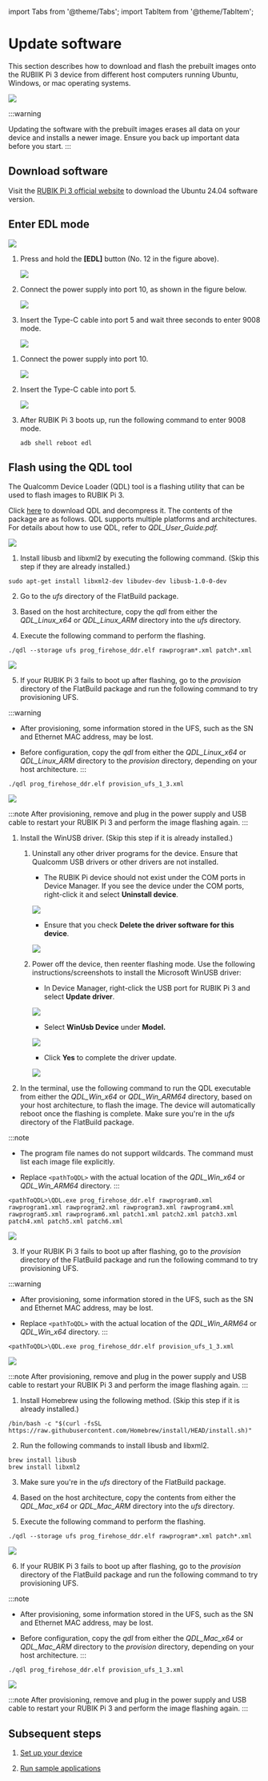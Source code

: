 import Tabs from '@theme/Tabs';
import TabItem from '@theme/TabItem';

<a id="updateSW"></a>
# Update software

This section describes how to download and flash the prebuilt images onto the RUBIIK Pi 3 device from different host computers running Ubuntu, Windows, or mac operating systems.

![](../images/diagram.png)

:::warning

 Updating the software with the prebuilt images erases all data on your device and installs a newer image. Ensure you back up important data before you start.
::: 

## Download software

Visit the [RUBIK Pi 3 official website](https://www.thundercomm.com/rubik-pi-3/en/docs/image) to download the Ubuntu 24.04 software version.

<a id="enterEDL"></a>
## Enter EDL mode

![](../images/image-18.png)

<Tabs>
<TabItem value="method1" label="Method 1">

1. Press and hold the **[EDL]** button (No. 12 in the figure above).

   ![](../images/image-19.png)

2. Connect the power supply into port 10, as shown in the figure below.

   ![](../images/image-20.png)

3. Insert the Type-C cable into port 5 and wait three seconds to enter 9008 mode.

   ![](../images/20250314-155547.jpg)
</TabItem>
<TabItem value="method2" label="Method 2">

1. Connect the power supply into port 10.

   ![](../images/20250314-155550.jpg)

2. Insert the Type-C cable into port 5.

   ![](../images/20250314-155547-1.jpg)

3. After RUBIK Pi 3 boots up, run the following command to enter 9008 mode.

   ```shell
   adb shell reboot edl
   ```
</TabItem>
</Tabs>

<a id="flashQDL"></a>
## Flash using the QDL tool

The Qualcomm Device Loader (QDL) tool is a flashing utility that can be used to flash images to RUBIK Pi 3.

Click [here](https://softwarecenter.qualcomm.com/api/download/software/tools/Qualcomm_Device_Loader/All/2.3.4/Qualcomm_Device_Loader.Core.2.3.4.All-AnyCPU-qdl_2.3.4.zip) to download QDL and decompress it. The contents of the package are as follows. QDL supports multiple platforms and architectures. For details about how to use QDL, refer to *QDL_User_Guide.pdf.*

![](../images/image-21.png)

<Tabs>

<TabItem value="uhost" label="Ubuntu host">

1. Install libusb and libxml2 by executing the following command. (Skip this step if they are already installed.)

```shell
sudo apt-get install libxml2-dev libudev-dev libusb-1.0-0-dev
```

2. Go to the *ufs* directory of the FlatBuild package.

3. Based on the host architecture, copy the *qdl* from either the *QDL_Linux_x64* or *QDL_Linux_ARM* directory into the *ufs* directory.

4. Execute the following command to perform the flashing.

```shell
./qdl --storage ufs prog_firehose_ddr.elf rawprogram*.xml patch*.xml
```

![](../images/image-22.png)

5. If your RUBIK Pi 3 fails to boot up after flashing, go to the *provision* directory of the FlatBuild package and run the following command to try provisioning UFS.

:::warning
 * After provisioning, some information stored in the UFS, such as the SN and Ethernet MAC address, may be lost.

 * Before configuration, copy the *qdl* from either the *QDL_Linux_x64* or *QDL_Linux_ARM* directory to the *provision* directory, depending on your host architecture.
::: 

```shell
./qdl prog_firehose_ddr.elf provision_ufs_1_3.xml
```

![](../images/image-23.png)

:::note
 After provisioning, remove and plug in the power supply and USB cable to restart your RUBIK Pi 3 and perform the image flashing again.
:::
</TabItem>
<TabItem value="whost" label="Windows host">

1. Install the WinUSB driver. (Skip this step if it is already installed.)

   1. Uninstall any other driver programs for the device. Ensure that Qualcomm USB drivers or other drivers are not installed.

      * The RUBIK Pi device should not exist under the COM ports in Device Manager. If you see the device under the COM ports, right-click it and select **Uninstall device**.

      ![](../images/image-24.png)

      * Ensure that you check **Delete the driver software for this device**.

      ![](../images/image-25.png)

   2. Power off the device, then reenter flashing mode. Use the following instructions/screenshots to install the Microsoft WinUSB driver:

      * In Device Manager, right-click the USB port for RUBIK Pi 3 and select **Update driver**.

      ![](../images/image-26.png)

      * Select **WinUsb Device** under **Model.**

      ![](../images/image-27.png)

      * Click **Yes** to complete the driver update.

      ![](../images/image-28.png)

2. In the terminal, use the following command to run the QDL executable from either the *QDL_Win_x64* or *QDL_Win_ARM64* directory, based on your host architecture, to flash the image. The device will automatically reboot once the flashing is complete. Make sure you're in the *ufs* directory of the FlatBuild package.

:::note
 * The program file names do not support wildcards. The command must list each image file explicitly.
 
 * Replace `<pathToQDL>` with the actual location of the *QDL_Win_x64* or *QDL_Win_ARM64* directory.
::: 

```shell
<pathToQDL>\QDL.exe prog_firehose_ddr.elf rawprogram0.xml rawprogram1.xml rawprogram2.xml rawprogram3.xml rawprogram4.xml rawprogram5.xml rawprogram6.xml patch1.xml patch2.xml patch3.xml patch4.xml patch5.xml patch6.xml
```

![](../images/image-29.png)

3. If your RUBIK Pi 3 fails to boot up after flashing, go to the *provision* directory of the FlatBuild package and run the following command to try provisioning UFS.

:::warning
 * After provisioning, some information stored in the UFS, such as the SN and Ethernet MAC address, may be lost.

 * Replace `<pathToQDL>` with the actual location of the *QDL_Win_ARM64* or *QDL_Win_x64* directory.
::: 

```shell
<pathToQDL>\QDL.exe prog_firehose_ddr.elf provision_ufs_1_3.xml
```

![](../images/image-30.png)

:::note
 After provisioning, remove and plug in the power supply and USB cable to restart your RUBIK Pi 3 and perform the image flashing again.
:::
</TabItem>
<TabItem value="mhost" label="macOS host">

1. Install Homebrew using the following method. (Skip this step if it is already installed.)

```shell
/bin/bash -c "$(curl -fsSL https://raw.githubusercontent.com/Homebrew/install/HEAD/install.sh)"
```

2. Run the following commands to install libusb and libxml2.

```shell
brew install libusb
brew install libxml2
```

3. Make sure you're in the *ufs* directory of the FlatBuild package.

4. Based on the host architecture, copy the contents from either the *QDL_Mac_x64* or *QDL_Mac_ARM* directory into the *ufs* directory.

5. Execute the following command to perform the flashing.

```shell
./qdl --storage ufs prog_firehose_ddr.elf rawprogram*.xml patch*.xml
```

![](../images/image-31.png)

6. If your RUBIK Pi 3 fails to boot up after flashing, go to the *provision* directory of the FlatBuild package and run the following command to try provisioning UFS.

:::note
 * After provisioning, some information stored in the UFS, such as the SN and Ethernet MAC address, may be lost.

 * Before configuration, copy the *qdl* from either the *QDL_Mac_x64* or *QDL_Mac_ARM* directory to the *provision* directory, depending on your host architecture.
::: 

```shell
./qdl prog_firehose_ddr.elf provision_ufs_1_3.xml
```

![](../images/image-32.png)

:::note
 After provisioning, remove and plug in the power supply and USB cable to restart your RUBIK Pi 3 and perform the image flashing again.
:::
</TabItem>

</Tabs>

## Subsequent steps

1. [Set up your device](3.Set%20up%20your%20device.md)

2. [Run sample applications](../4.Run%20sample%20applications.md) 